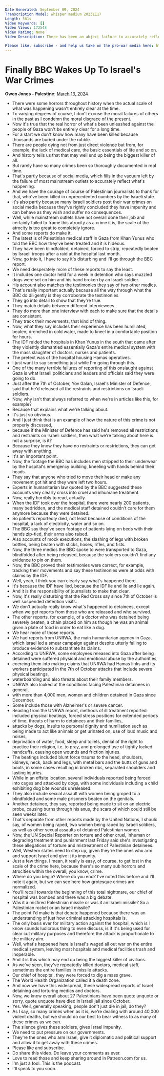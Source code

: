 ```yaml
---
Date Generated: September 09, 2024
Transcription Model: whisper medium 20231117
Length: 561s
Video Keywords: []
Video Views: 172548
Video Rating: None
Video Description: There has been an abject failure to accurately reflect the horror of Israel's massacre of Gaza - but the truth cannot be completely suppressed.

Please like, subscribe - and help us take on the pro-war media here: https://www.patreon.com/owenjones84
---
```


# Finally BBC Wakes Up To Israel's War Crimes
**Owen Jones - Palestine:** [March 13, 2024](https://www.youtube.com/watch?v=l5awMemBGfE)
*  There were some horrors throughout history when the actual scale of what was happening wasn't entirely clear at the time.
*  To varying degrees of course, I don't excuse the moral failures of others in the past as I condemn the moral disgrace of the present.
*  Now it's true that the real horror of what's been unleashed against the people of Gaza won't be entirely clear for a long time.
*  For a start we don't know how many have been killed because thousands are buried under the rubble.
*  There are people dying not from just direct violence but from, for example, the lack of medical care, the basic essentials of life and so on.
*  And history tells us that that may well end up being the biggest killer of all.
*  But rarely have so many crimes been so thoroughly documented in real time.
*  That's partly because of social media, which fills in the vacuum left by the failure of most mainstream outlets to accurately reflect what's happening.
*  And we have the courage of course of Palestinian journalists to thank for that, who've been killed in unprecedented numbers by the Israeli state.
*  It's also partly because many Israeli soldiers post their war crimes on social media because they've rightly concluded they have impunity and can behave as they wish and suffer no consequences.
*  Well, while mainstream outlets have not overall done their job and certainly failed to frame this atrocity as a crime it is, the scale of the atrocity is too great to completely ignore.
*  And some reports do make it.
*  The latest is of Palestinian medical staff in Gaza from Khan Yunus who told the BBC how they've been treated and it is hideous.
*  They have been blindfolded, detained, forced to strip, repeatedly beaten by Israeli troops after a raid at the hospital last month.
*  Now, go into it, I have to say it's disturbing and I'll go through the BBC report.
*  We need desperately more of these reports to say the least.
*  It includes one doctor held for a week in detention who says muzzled dogs were set on him and his hand broken by an Israeli soldier.
*  His account also matches the testimonies they say of two other medics.
*  That's really important actually because all the way through what the BBC do diligently is they corroborate the testimonies.
*  They go into detail to show that they're true.
*  They match details between different interviewees.
*  They do more than one interview with each to make sure that the details are consistent.
*  They track their movements, that kind of thing.
*  Now, what they say includes their experience has been humiliated, beaten, drenched in cold water, made to kneel in a comfortable position for hours.
*  The IDF raided the hospitals in Khan Yunus in the south that came after they violently dismantled essentially Gaza's entire medical system with the mass slaughter of doctors, nurses and patients.
*  The pretext was of the hospital housing Hamas operatives.
*  I just want to say something just while I'm going through this.
*  One of the many terrible failures of reporting of this onslaught against Gaza is what Israeli politicians and leaders and officials said they were going to do.
*  Just after the 7th of October, Yov Galan, Israel's Minister of Defence, said that he'd released all the restraints and restrictions on Israeli soldiers.
*  Now, why isn't that always referred to when we're in articles like this, for example?
*  Because that explains what we're talking about.
*  It's just so obvious.
*  And I just think that is an example of how the nature of this crime is not properly discussed,
*  because if the Minister of Defence has said he's removed all restrictions and restraints on Israeli soldiers, then what we're talking about here is not a surprise, is it?
*  Because they know they have no restraints or restrictions, they can get away with anything.
*  It's an important point.
*  Now, the footage the BBC has includes men stripped to their underwear by the hospital's emergency building, kneeling with hands behind their heads.
*  They say that anyone who tried to move their head or make any movement got hit and they were left two hours.
*  Experts in humanitarian law quoted by the BBC suggested these accounts very clearly cross into cruel and inhumane treatment.
*  Now, really horribly to read, actually.
*  When the IDF took over the hospital, there were nearly 200 patients, many bedridden, and the medical staff detained couldn't care for them anymore because they were detained.
*  So patients reportedly died, not least because of conditions of the hospital, a lack of electricity, water and so on.
*  The BBC say they've seen footage of patients lying on beds with their hands zip-tied, their arms also raised.
*  Also accounts of mock executions, the slashing of legs with broken bottles, being beaten with sticks, hoses, rifles, and fists.
*  Now, the three medics the BBC spoke to were transported to Gaza, blindfolded after being released, because the soldiers couldn't find any evidence to pin on them.
*  Now, the BBC proved their testimonies were correct, for example, tracking their movements and say these testimonies were at odds with claims by the IDF.
*  Well, yeah, I think you can clearly say what's happened there.
*  It's because the IDF have lied, because the IDF lie and lie and lie again.
*  And it is the responsibility of journalists to make that clear.
*  Now, it's really disturbing that the Red Cross say since 7th of October is well suspended detention visits.
*  We don't actually really know what's happened to detainees, except when we get reports from those who are released and who survived.
*  The other reports, for example, of a doctor who was detained being severely beaten, a chain placed on him as though he was an animal given a plate of food in order to eat like a dog.
*  We hear more of those reports.
*  We had reports from UNRWA, the main humanitarian agency in Gaza, which Israel led a smear campaign against despite utterly failing to produce evidence to substantiate its claims.
*  According to UNRWA, some employees released into Gaza after being detained were suffered physical and emotional abuse by the authorities,
*  coercing them into making claims that UNRWA had Hamas links and its workers participated in the 7th of October attacks that include severe physical beatings,
*  waterboarding and also threats about their family members.
*  UNRWA also looked at the conditions facing Palestinian detainees in general,
*  with more than 4,000 men, women and children detained in Gaza since December.
*  Some include those with Alzheimer's or severe cancer.
*  Reading from the UNRWA report, methods of ill treatment reported included physical beatings, forced stress positions for extended periods of time, threats of harm to detainees and their families,
*  attacks by dogs, insults to personal dignity and humiliation such as being made to act like animals or get urinated on, use of loud music and noises,
*  deprivation of water, food, sleep and toilets, denial of the right to practice their religion, i.e. to pray, and prolonged use of tightly locked handcuffs, causing open wounds and friction injuries.
*  The beatings included blunt force trauma to the head, shoulders, kidneys, neck, back and legs, with metal bars and the butts of guns and boots, in some cases resulting in broken ribs, separated shoulders and lasting injuries.
*  While in an offsite location, several individuals reported being forced into cages and attacked by dogs, with some individuals including a child exhibiting dog bite wounds unreleased.
*  They also include sexual assault with women being groped to a blindfolded and some male prisoners beaten on the genitals.
*  Another detainee, they say, reported being made to sit on an electric probe, causing burns through his anus, the scars of which could still be seen weeks later.
*  That's separate from other reports made by the United Nations, I should say, of women being raped, two women being raped by Israeli soldiers, as well as other sexual assaults of detained Palestinian women.
*  Now, the UN Special Reporter on torture and other cruel, inhuman or degrading treatment and punishment last Friday said she's investigating these allegations of torture and mistreatment of Palestinian detainees.
*  Well, Western states need to step up, given they're the ones who arm and support Israel and give it its impunity.
*  Just a few things. I mean, it really is easy, of course, to get lost in the scale of the crime here, because there's so many sub horrors and atrocities within the overall, you know, crime.
*  Where do you begin? Where do you end? I've noted this before and I'll note it again, but we can see here how grotesque crimes are normalized.
*  You'll recall towards the beginning of this total nightmare, our chief of hospital was bombed and there was a big debate.
*  Was it a misfired Palestinian missile or was it an Israeli missile? So a Palestinian rocket or an Israeli missile?
*  The point I'd make is that debate happened because there was an understanding of just how criminal attacking hospitals is.
*  The only basis ever for military action against the hospital, which is I know sounds ludicrous thing to even discuss, is if it's being used for clear cut military purposes and therefore the attack is proportionate to the military aim.
*  Well, what's happened here is Israel's waged all out war on the entire medical system, leaving most hospitals and medical facilities trash and inoperable.
*  And it is this which may end up being the biggest killer of civilians.
*  As we've seen, they've repeatedly killed doctors, medical staff, sometimes the entire families in missile attacks.
*  Our chief of hospital, they were forced to dig a mass grave.
*  The World Health Organization called it a death zone.
*  And now we have this widespread, these widespread reports of Israel detaining and torturing medics and doctors.
*  Now, we know overall about 27 Palestinians have been quote unquote or sorry, quote unquote have died in Israeli jail since October.
*  Yes. Well, generally speaking, people don't just die in jail, do they?
*  As I say, so many crimes when as it is, we're dealing with around 40,000 violent deaths, but we should do our best to bear witness to as many of these crimes as we can.
*  The silence gives these soldiers, gives Israel impunity.
*  We need to put pressure on our governments.
*  They're the ones who arm Israel, give it diplomatic and political support and allow it to get away with these crimes.
*  Please like and subscribe.
*  Do share this video. Do leave your comments as ever.
*  Love to read those and keep sharing around in Patreon.com for us.
*  I'm just a fool. This is the podcast.
*  I'll speak to you soon.
